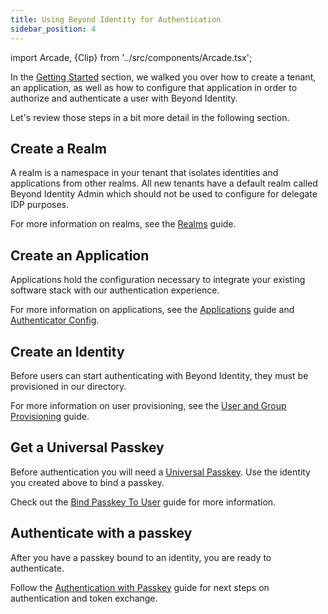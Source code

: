 ```yaml
---
title: Using Beyond Identity for Authentication
sidebar_position: 4
---
```


import Arcade, {Clip} from '../src/components/Arcade.tsx';

In the [Getting Started](/docs/v1/getting-started) section, we walked you over how to create a tenant, an application, as well as how to configure that application in order to authorize and authenticate a user with Beyond Identity.

Let's review those steps in a bit more detail in the following section.

## Create a Realm

A realm is a namespace in your tenant that isolates identities and applications from other realms. All new tenants have a default realm called Beyond Identity Admin which should not be used to configure for delegate IDP purposes.

For more information on realms, see the [Realms](./workflows/realms.md) guide.

<Arcade clip={Clip.CreateRealm} />

## Create an Application

Applications hold the configuration necessary to integrate your existing software stack with our authentication experience.

For more information on applications, see the [Applications](./workflows/applications.md) guide and [Authenticator Config](/docs/v1/platform-overview/authenticator-config).

<Arcade clip={Clip.CreateApplication} />

## Create an Identity

Before users can start authenticating with Beyond Identity, they must be provisioned in our directory.

For more information on user provisioning, see the [User and Group Provisioning](./workflows/user-provisioning.md) guide.

<Arcade clip={Clip.CreateIdentity} />

## Get a Universal Passkey

Before authentication you will need a [Universal Passkey](./platform-overview/passkeys-and-devices/what-are-passkeys.md). Use the identity you created above to bind a passkey.

Check out the [Bind Passkey To User](./workflows/bind-passkey) guide for more information.

## Authenticate with a passkey

After you have a passkey bound to an identity, you are ready to authenticate.

Follow the [Authentication with Passkey](./workflows/authentication.md) guide for next steps on authentication and token exchange.
